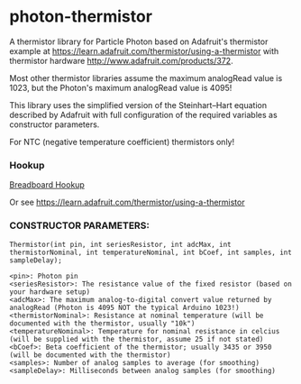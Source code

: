 # photon-thermistor
A thermistor library for Particle Photon based on Adafruit's thermistor example 
at https://learn.adafruit.com/thermistor/using-a-thermistor with thermistor 
hardware http://www.adafruit.com/products/372.

Most other thermistor libraries assume the maximum analogRead value is 1023, but
the Photon's maximum analogRead value is 4095!

This library uses the simplified version of the Steinhart–Hart equation described by
Adafruit with full configuration of the required variables as constructor parameters.

For NTC (negative temperature coefficient) thermistors only!

### Hookup

[Breadboard Hookup](https://raw.githubusercontent.com/kegnet/photon-thermistor/master/breadboard_hookup.jpg)

Or see https://learn.adafruit.com/thermistor/using-a-thermistor

### CONSTRUCTOR PARAMETERS:

```
Thermistor(int pin, int seriesResistor, int adcMax, int thermistorNominal, int temperatureNominal, int bCoef, int samples, int sampleDelay);

<pin>: Photon pin
<seriesResistor>: The resistance value of the fixed resistor (based on your hardware setup)
<adcMax>: The maximum analog-to-digital convert value returned by analogRead (Photon is 4095 NOT the typical Arduino 1023!)
<thermistorNominal>: Resistance at nominal temperature (will be documented with the thermistor, usually "10k")
<temperatureNominal>: Temperature for nominal resistance in celcius (will be supplied with the thermistor, assume 25 if not stated)
<bCoef>: Beta coefficient of the thermistor; usually 3435 or 3950 (will be documented with the thermistor)
<samples>: Number of analog samples to average (for smoothing)
<sampleDelay>: Milliseconds between analog samples (for smoothing)
```
